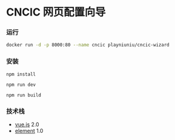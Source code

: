 # CNCIC 网页配置向导

### 运行

```bash
docker run -d -p 8000:80 --name cncic playniuniu/cncic-wizard
```

### 安装

```
npm install

npm run dev

npm run build
```

### 技术栈

- [vue.js](https://vuejs.org/) 2.0
- [element](http://element.eleme.io/) 1.0
